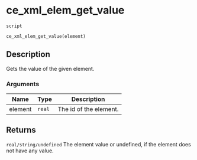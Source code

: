 # ce_xml_elem_get_value
`script`
```gml
ce_xml_elem_get_value(element)
```

## Description
Gets the value of the given element.

### Arguments
| Name | Type | Description |
| ---- | ---- | ----------- |
| element | `real` | The id of the element. |

## Returns
`real/string/undefined` The element value or undefined, if the
 element does not have any value.